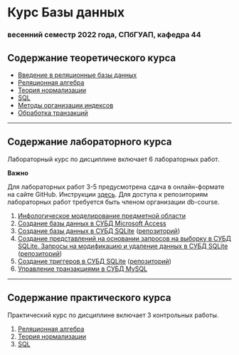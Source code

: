 # Курс Базы данных
### весенний семестр 2022 года, СПбГУАП, кафедра 44

<!-- [Требования к допуску и порядок аттестации](https://github.com/db-course/syllabus/blob/master/exam/exam.md)

Списки вопросов:
* [Быстрого этапа](https://github.com/db-course/syllabus/blob/master/exam/fast.md)
* [Основного этапа](https://github.com/db-course/syllabus/blob/master/exam/theory.md)
* [Практического этапа](https://github.com/db-course/syllabus/blob/master/exam/practice.md) -->

## Содержание теоретического курса

* [Введение в реляционные базы данных](https://aksenov.in/guap/db/lectures/doku.php?id=lectures:lecture1)
* [Реляционная алгебра](https://aksenov.in/guap/db/lectures/doku.php?id=lectures:lecture2)
* [Теория нормализации](https://aksenov.in/guap/db/lectures/doku.php?id=lectures:lecture3)
* [SQL](https://aksenov.in/guap/db/lectures/doku.php?id=lectures:lecture4)
* [Методы организации индексов](https://aksenov.in/guap/db/lectures/doku.php?id=lectures:lecture6)
* [Обработка транзакций](https://aksenov.in/guap/db/lectures/doku.php?id=lectures:lecture5)

-----

## Содержание лабораторного курса

Лабораторный курс по дисциплине включает 6 лабораторных работ.

__Важно__

Для лабораторных работ 3-5 предусмотрена сдача в онлайн-формате на сайте GitHub. Инструкции [здесь](https://github.com/db-course/syllabus/blob/master/git.md). Для доступа к репозиториям лабораторных работ требуется быть членом организации db-course.

1. [Инфологическое моделирование предметной области](https://github.com/db-course/syllabus/blob/master/labworks/labwork1.md)
1. [Создание базы данных в СУБД Microsoft Access](https://github.com/db-course/syllabus/blob/master/labworks/labwork2.md)
1. [Создание базы данных в СУБД SQLite](https://github.com/db-course/syllabus/blob/master/labworks/labwork3.md) ([репозиторий](https://github.com/db-course/labwork3))
1. [Создание представлений на основании запросов на выборку в СУБД SQLite. Запросы на модификацию и удаление данных в СУБД SQLite](https://github.com/db-course/syllabus/blob/master/labworks/labwork4.md) ([репозиторий](https://github.com/db-course/labwork4))
1. [Создание триггеров в СУБД SQLite](https://github.com/db-course/syllabus/blob/master/labworks/labwork5.md) ([репозиторий](https://github.com/db-course/labwork5))
1. [Управление транзакциями в СУБД MySQL](https://github.com/db-course/syllabus/blob/master/labworks/labwork6.md)

-----

## Содержание практического курса

Практический курс по дисциплине включает 3 контрольных работы.

1. [Реляционная алгебра](https://github.com/db-course/syllabus/blob/master/tests/test1.md) <!-- ([репозиторий](https://github.com/db-course/rel_algebra)) -->
1. [Теория нормализации](https://github.com/db-course/syllabus/blob/master/tests/test2.md)
1. [SQL](https://github.com/db-course/syllabus/blob/master/tests/test3.md) <!-- ([репозиторий](https://github.com/db-course/sql)) -->
<!-- 1. [Индексы](https://github.com/db-course/syllabus/blob/master/tests/test4.md) -->

<!-- -----

## Примерный график изучения дисциплины

|     Период    |       Материал лекций       |   Выполняемая ЛР  |      Выполняемая КР     |
|:-------------:|:---------------------------:|:-----------------:|:-----------------------:|
| конец февраля | реляционная модель, алгебра | 1 (моделирование) |                         |
| начало марта  | теория нормализации         |                   | 1 (реляционная алгебра) |
| конец марта   | SQL DML                     | 2 (Access)        | 2 (теория нормализации) |
| начало апреля | SQL SELECT                  | 3 (SQL DML)       |                         |
| конец апреля  | SQL триггеры                | 4 (SQL SELECT)    | 3 (SQL)                 |
| начало мая    | индексы                     | 5 (SQL триггеры)  |                         |
| конец мая     | транзакции                  | 6 (транзакции)    | 4 (индексы)             | -->
